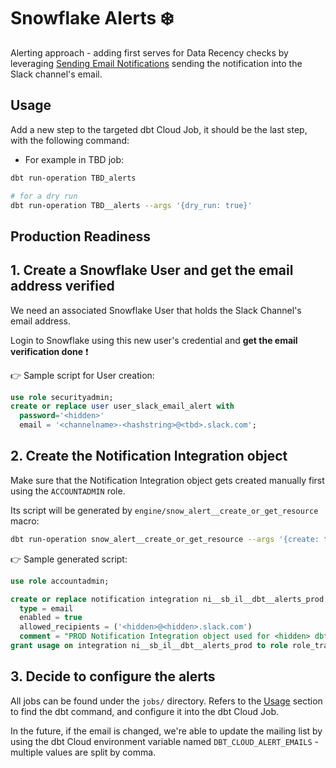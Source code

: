 <!-- markdownlint-disable no-inline-html no-alt-text ul-indent code-block-style -->
# Snowflake Alerts ❄️

Alerting approach - adding first serves for Data Recency checks by leveraging [Sending Email Notifications](https://docs.snowflake.com/en/user-guide/email-stored-procedures) sending the notification into the Slack channel's email.

## Usage

Add a new step to the targeted dbt Cloud Job, it should be the last step, with the following command:

- For example in TBD job:

```bash
dbt run-operation TBD_alerts

# for a dry run
dbt run-operation TBD__alerts --args '{dry_run: true}'
```

## Production Readiness

## 1. Create a Snowflake User and get the email address verified

We need an associated Snowflake User that holds the Slack Channel's email address.

Login to Snowflake using this new user's credential and **get the email verification done** ❗

👉 Sample script for User creation:

```sql
use role securityadmin;
create or replace user user_slack_email_alert with
  password='<hidden>'
  email = '<channelname>-<hashstring>@<tbd>.slack.com';
```

## 2. Create the Notification Integration object

Make sure that the Notification Integration object gets created manually first using the `ACCOUNTADMIN` role.

Its script will be generated by `engine/snow_alert__create_or_get_resource` macro:

```bash
dbt run-operation snow_alert__create_or_get_resource --args '{create: true}'
```

👉 Sample generated script:
  
```sql
use role accountadmin;

create or replace notification integration ni__sb_il__dbt__alerts_prod
  type = email
  enabled = true
  allowed_recipients = ('<hidden>@<hidden>.slack.com')
  comment = "PROD Notification Integration object used for <hidden> dbt project";
grant usage on integration ni__sb_il__dbt__alerts_prod to role role_transform_prod;
```

## 3. Decide to configure the alerts

All jobs can be found under the `jobs/` directory. Refers to the [Usage](#usage) section to find the dbt command, and configure it into the dbt Cloud Job.

In the future, if the email is changed, we're able to update the mailing list by using the dbt Cloud environment variable named `DBT_CLOUD_ALERT_EMAILS` - multiple values are split by comma.
